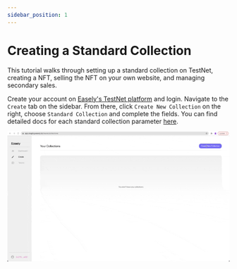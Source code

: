 ```yaml
---
sidebar_position: 1
---
```


# Creating a Standard Collection

This tutorial walks through setting up a standard collection on TestNet, creating a NFT, selling the NFT on your own website, and managing secondary sales. 

Create your account on [Easely's TestNet platform](https://rinkeby.app.easely.io/) and login. Navigate to the `Create` tab on the sidebar. From there, click `Create New Collection` on the right, choose `Standard Collection` and complete the fields. You can find detailed docs for each standard collection parameter [here](http://localhost:3000/docs/collections-and-features/std-collection). 

![gif-create-std-coll](GIF_create-std-coll.gif)

